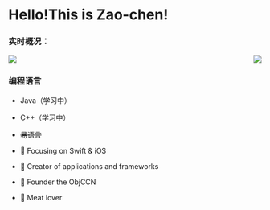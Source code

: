 # Hello!This is Zao-chen!

### 实时概况：


<img align="right" src="https://github-readme-stats.vercel.app/api?username=Zao-chen&show_icons=true&icon_color=CE1D2D&text_color=718096&bg_color=ffffff&hide_title=true" />
<img src="https://github-readme-stats.vercel.app/api/top-langs/?username=Zao-chen">

### 编程语言

- Java（学习中）
- C++（学习中）
- ~~易语言~~

- :orange_book: Focusing on Swift & iOS
- :hammer: Creator of applications and frameworks
- :ram: Founder the ObjCCN
- :meat_on_bone: Meat lover
